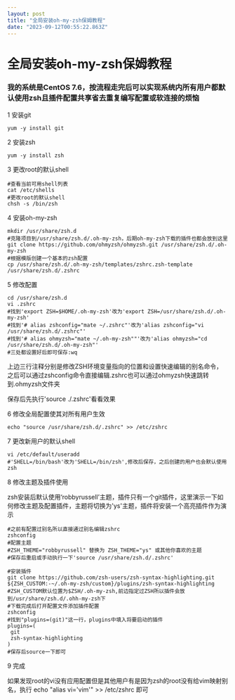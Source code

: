```yaml
---
layout: post
title: "全局安装oh-my-zsh保姆教程"
date: "2023-09-12T00:55:22.863Z"
---
```

全局安装oh-my-zsh保姆教程
=================

### 我的系统是CentOS 7.6，按流程走完后可以实现系统内所有用户都默认使用zsh且插件配置共享省去重复编写配置或软连接的烦恼

1 安装git

    yum -y install git
    

2 安装zsh

    yum -y install zsh
    

3 更改root的默认shell

    #查看当前可用shell列表
    cat /etc/shells
    #更改root的默认shell
    chsh -s /bin/zsh
    

4 安装oh-my-zsh

    mkdir /usr/share/zsh.d
    #克隆项目到/usr/share/zsh.d/.oh-my-zsh，后期oh-my-zsh下载的插件也都会放到这里
    git clone https://github.com/ohmyzsh/ohmyzsh.git /usr/share/zsh.d/.oh-my-zsh
    #根据模版创建一个基本的zsh配置
    cp /usr/share/zsh.d/.oh-my-zsh/templates/zshrc.zsh-template /usr/share/zsh.d/.zshrc
    

5 修改配置

    cd /usr/share/zsh.d
    vi .zshrc
    #找到'export ZSH=$HOME/.oh-my-zsh'改为'export ZSH=/usr/share/zsh.d/.oh-my-zsh'
    #找到'# alias zshconfig="mate ~/.zshrc"'改为'alias zshconfig="vi /usr/share/zsh.d/.zshrc"'
    #找到'# alias ohmyzsh="mate ~/.oh-my-zsh""'改为'alias ohmyzsh="cd /usr/share/zsh.d/.oh-my-zsh"'
    #三处都设置好后即可保存:wq
    

上边三行注释分别是修改ZSH环境变量指向的位置和设置快速编辑的别名命令，之后可以通过zshconfig命令直接编辑.zshrc也可以通过ohmyzsh快速跳转到.ohmyzsh文件夹

保存后先执行'source ./.zshrc'看看效果

6 修改全局配置使其对所有用户生效

    echo "source /usr/share/zsh.d/.zshrc" >> /etc/zshrc
    

7 更改新用户的默认shell

    vi /etc/default/useradd
    #'SHELL=/bin/bash'改为'SHELL=/bin/zsh',修改后保存，之后创建的用户也会默认使用zsh
    

8 修改主题及插件使用

zsh安装后默认使用‘robbyrussell’主题，插件只有一个git插件，这里演示一下如何修改主题及配置插件，主题将切换为'ys'主题，插件将安装一个高亮插件作为演示

    #之前有配置过别名所以直接通过别名编辑zshrc
    zshconfig
    #配置主题
    #ZSH_THEME="robbyrussell" 替换为 ZSH_THEME="ys" 或其他你喜欢的主题
    #保存后重启或手动执行一下'source /usr/share/zsh.d/.zshrc'
    
    #安装插件
    git clone https://github.com/zsh-users/zsh-syntax-highlighting.git ${ZSH_CUSTOM:-~/.oh-my-zsh/custom}/plugins/zsh-syntax-highlighting
    #ZSH_CUSTOM默认位置为$ZSH/.oh-my-zsh,前边指定过ZSH所以插件会放到/usr/share/zsh.d/.ohh-my-zsh下
    #下载完成后打开配置文件添加插件配置
    zshconfig
    #找到"plugins=(git)"这一行，plugins中填入将要启动的插件
    plugins=(
     git
     zsh-syntax-highlighting
    )
    #保存后source一下即可
    

9 完成

如果发现root的vi没有应用配置但是其他用户有是因为zsh的root没有给vim映射别名，执行 echo "alias vi='vim'" >> /etc/zshrc 即可